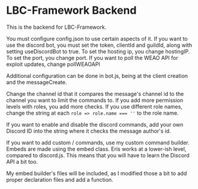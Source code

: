 # LBC-Framework Backend

This is the backend for LBC-Framework.

You must configure config.json to use certain aspects of it.
If you want to use the discord bot, you must set the token, clientId and guildId, along with setting useDiscordBot to true.
To set the hosting ip, you change hostingIP.
To set the port, you change port.
If you want to poll the WEAO API for exploit updates, change pollWEAOAPI

Additional configuration can be done in bot.js, being at the client creation and the messageCreate.

Change the channel id that it compares the message's channel id to the channel you want to limit the commands to.
If you add more permission levels with roles, you add more checks.
If you use different role names, change the string at each `role => role.name === ''` to the role name.

If you want to enable and disable the discord commands, add your own Discord ID into the string where it checks the message author's id.

If you want to add custom / commands, use my custom command builder.
Embeds are made using the embed class.
Eris works at a lower-ish level, compared to discord.js.
This means that you will have to learn the Discord API a bit too.

My embed builder's files will be included, as I modified those a bit to add proper declaration files and add a function.
